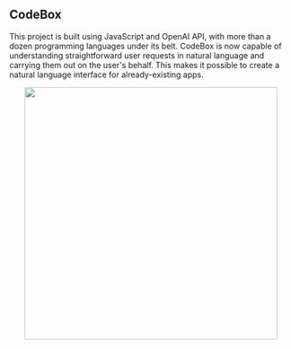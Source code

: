 ## CodeBox

This project is built using JavaScript and OpenAI API, with more than a dozen programming languages under its belt. CodeBox is now capable of understanding straightforward user requests in natural language and carrying them out on the user's behalf. This makes it possible to create a natural language interface for already-existing apps.
</br>
<p align = "center">
<img src = "https://user-images.githubusercontent.com/84203911/214240982-85b30408-3461-4945-b4a4-f54b09757cf1.jpg" height = "450px"/>
</p>
